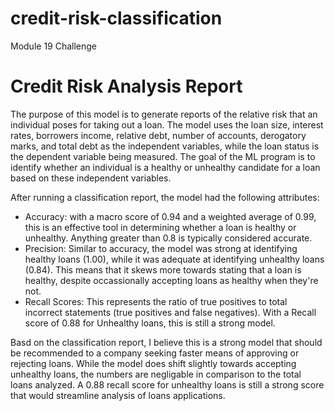 # credit-risk-classification
Module 19 Challenge

# Credit Risk Analysis Report
The purpose of this model is to generate reports of the relative risk that an individual poses for taking out a loan. The model uses the loan size, interest rates, borrowers income, relative debt, number of accounts, derogatory marks, and total debt as the independent variables, while the loan status is the dependent variable being measured. The goal of the ML program is to identify whether an individual is a healthy or unhealthy candidate for a loan based on these independent variables.

After running a classification report, the model had the following attributes:
- Accuracy: with a macro score of 0.94 and a weighted average of 0.99, this is an effective tool in determining whether a loan is healthy or unhealthy. Anything greater than 0.8 is typically considered accurate.
- Precision: Similar to accuracy, the model was strong at identifying healthy loans (1.00), while it was adequate at identifying unhealthy loans (0.84). This means that it skews more towards stating that a loan is healthy, despite occassionally accepting loans as healthy when they're not.
- Recall Scores: This represents the ratio of true positives to total incorrect statements (true positives and false negatives). With a Recall score of 0.88 for Unhealthy loans, this is still a strong model.

Basd on the classification report, I believe this is a strong model that should be recommended to a company seeking faster means of approving or rejecting loans. While the model does shift slightly towards accepting unhealthy loans, the numbers are negligable in comparison to the total loans analyzed. A 0.88 recall score for unhealthy loans is still a strong score that would streamline analysis of loans applications.